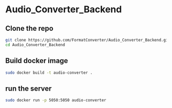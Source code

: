 # Audio_Converter_Backend

## Clone the repo

```bash
git clone https://github.com/FormatConverter/Audio_Converter_Backend.git
cd Audio_Converter_Backend
```

## Build docker image

```bash
sudo docker build -t audio-converter .
```

## run the server

```bash
sudo docker run -p 5050:5050 audio-converter
```
